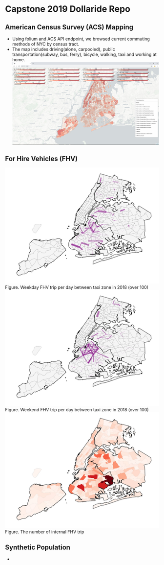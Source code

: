 # Capstone 2019 Dollaride Repo

## American Census Survey (ACS) Mapping
- Using folium and ACS API endpoint, we browsed current commuting methods of NYC by census tract.
- The map includes driving(alone, carpooled), public transportation(subway, bus, ferry), bicycle, walking, taxi and working at home.
![acs](./imgs/0_acs.jpg)

## For Hire Vehicles (FHV)
![fhv1](./imgs/1_week.jpg)
Figure. Weekday FHV trip per day between taxi zone in 2018 (over 100)
![fhv2](./imgs/2_weekend.jpg)
Figure. Weekend FHV trip per day between taxi zone in 2018 (over 100)
![fhv3](./imgs/3_thematic.jpg)
Figure. The number of internal FHV trip

## Synthetic Population
- 
